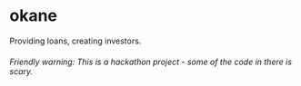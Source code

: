 # okane
Providing loans, creating investors.

###### Friendly warning: This is a hackathon project - some of the code in there is scary.
